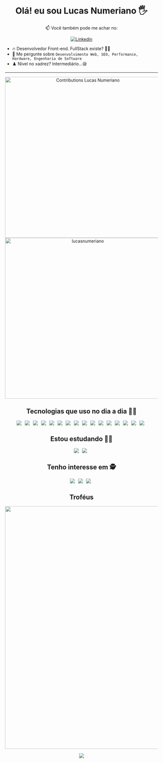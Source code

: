 <h1 align="center">Olá! eu sou Lucas Numeriano 🖐️</h1>
<div align="center">
  
📫 Você também pode me achar no: 

[![Linkedin](https://img.shields.io/badge/LinkedIn-0077B5?style=for-the-badge&logo=linkedin&logoColor=white)](https://www.linkedin.com/in/lucasnumeriano/) 

</div>

<ul>
  <li>🔥 Desenvolvedor Front-end. FullStack existe? 🤔😧</li>
  <li>💬 Me pergunte sobre <code>Desenvolvimento Web, SEO, Performance, Hardware, Engenharia de Software</code></li>
  <li>♟️ Nível no xadrez? Intermediário...😪</li>
</ul>

---

<p align="center">
  <img width=530em src="https://streak-stats.demolab.com?user=lucasnumeriano&border_radius=5&locale=pt_BR&date_format=j%2Fn%5B%2FY%5D&theme=transparent" alt="Contributions Lucas Numeriano">
  <img width="530em" src="https://github-readme-stats.vercel.app/api?username=lucasnumeriano&show_icons=true&theme=transparent&count_private=true" alt= lucasnumeriano stats"/>
</p>

<div align="center">
  
## Tecnologias que uso no dia a dia 🧑‍💻
  
  ![](https://img.shields.io/badge/HTML5-1E1E1E?style=for-the-badge&logo=html5&logoColor=E34F26)&ensp;
  ![](https://img.shields.io/badge/CSS3-1E1E1E?style=for-the-badge&logo=css3&logoColor=1572B6)&ensp;
  ![](https://img.shields.io/badge/Sass-1E1E1E?style=for-the-badge&logo=Sass&logoColor=F00F7F)&ensp;
  ![](https://img.shields.io/badge/Tailwind-1E1E1E?style=for-the-badge&logo=Tailwindcss&logoColor=blue)&ensp;
  ![](https://img.shields.io/badge/JavaScript-1E1E1E?style=for-the-badge&logo=javascript&logoColor=F7DF1E)&ensp;
  ![](https://img.shields.io/badge/Typescript-1E1E1E?style=for-the-badge&logo=Typescript&logoColor=0000FF)&ensp;
  ![](https://img.shields.io/badge/WebPack-1E1E1E?style=for-the-badge&logo=WebPack&logoColor=cyan)&ensp;
  ![](https://img.shields.io/badge/Babel-1E1E1E?style=for-the-badge&logo=Babel&logoColor=F7DF1E)&ensp;
  ![](https://img.shields.io/badge/Bootstrap-1E1E1E?style=for-the-badge&logo=Bootstrap&logoColor=655EEB)&ensp;
  ![](https://img.shields.io/badge/React-1E1E1E?style=for-the-badge&logo=React&logoColor=cyan)&ensp;
  ![](https://img.shields.io/badge/Next.js-1E1E1E?style=for-the-badge&logo=Next.js&logoColor=#fff)&ensp;
  ![](https://img.shields.io/badge/Node.js-1E1E1E?style=for-the-badge&logo=node.js&logoColor=43853D)&ensp;
  ![](https://img.shields.io/badge/Git-1E1E1E?style=for-the-badge&logo=git&logoColor=F05032)&ensp;
  ![](https://img.shields.io/badge/GitHub-1E1E1E?style=for-the-badge&logo=github&logoColor=FFFFFF)&ensp;
  ![](https://img.shields.io/badge/Figma-1E1E1E?style=for-the-badge&logo=Figma&logoColor=FA0072)&ensp;
  ![](https://img.shields.io/badge/-VS%20Code-1E1E1E?style=for-the-badge&logo=visual-studio-code&logoColor=007ACC)&ensp;

</div>  

<div align="center">

## Estou estudando 👨‍🎓

![](https://img.shields.io/badge/Adonis-1E1E1E?style=for-the-badge&logo=Adonisjs&logoColor=purple)&ensp;
![](https://img.shields.io/badge/MySQL-1E1E1E?style=for-the-badge&logo=MySQL&logoColor=yellow)&ensp;

</div>

<div align="center">

## Tenho interesse em 🕵️

![](https://img.shields.io/badge/Ruby-1E1E1E?style=for-the-badge&logo=Ruby&logoColor=c52f24)&ensp;
![](https://img.shields.io/badge/RubyOnRails-1E1E1E?style=for-the-badge&logo=RubyOnRails&logoColor=c52f24)&ensp;
![](https://img.shields.io/badge/PostgreSQL-1E1E1E?style=for-the-badge&logo=PostgreSQL&logoColor=blue)&ensp;

</div>

<div align="center">

## Troféus

<img width=800 src="https://github-profile-trophy.vercel.app/?username=lucasnumeriano&theme=darkhub&margin-w=3&margin-h=15"/>

</div>

<p align="center">
  <img src="https://capsule-render.vercel.app/api?type=waving&color=gradient&height=65&section=footer"/>
</p>
